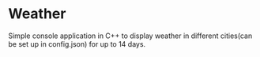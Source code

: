# Weather
Simple console application in C++ to display weather in different cities(can be set up in config.json) for up to 14 days. 
